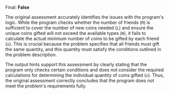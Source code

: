 Final: **False**

The original assessment accurately identifies the issues with the program's logic. While the program checks whether the number of friends (`M`) is sufficient to cover the number of new coins needed (`L`) and ensure the unique coins gifted will not exceed the available types (`N`), it fails to calculate the actual minimum number of coins to be gifted by each friend (`x`). This is crucial because the problem specifies that all friends must gift the same quantity, and this quantity must satisfy the conditions outlined in the problem description.

The output hints support this assessment by clearly stating that the program only checks certain conditions and does not consider the required calculations for determining the individual quantity of coins gifted (`x`). Thus, the original assessment correctly concludes that the program does not meet the problem's requirements fully.